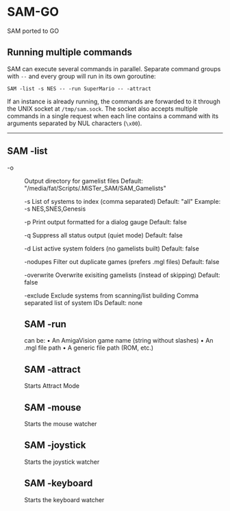 # SAM-GO
SAM ported to GO

## Running multiple commands

SAM can execute several commands in parallel. Separate command groups with
`--` and every group will run in its own goroutine:

```
SAM -list -s NES -- -run SuperMario -- -attract
```

If an instance is already running, the commands are forwarded to it through the
UNIX socket at `/tmp/sam.sock`. The socket also accepts multiple commands in a
single request when each line contains a command with its arguments separated by
NUL characters (`\x00`).

-----------
SAM -list <flags>
-----------

-o <dir>         Output directory for gamelist files
                 Default: "/media/fat/Scripts/.MiSTer_SAM/SAM_Gamelists"

-s <systems>     List of systems to index (comma separated)
                 Default: "all"
                 Example: -s NES,SNES,Genesis

-p               Print output formatted for a dialog gauge
                 Default: false

-q               Suppress all status output (quiet mode)
                 Default: false

-d               List active system folders (no gamelists built)
                 Default: false

-nodupes         Filter out duplicate games (prefers .mgl files)
                 Default: false
				 
-overwrite		 Overwrite exisiting gamelists (instead of skipping)
				 Default: false
				 
-exclude <sys>   Exclude systems from scanning/list building
                 Comma separated list of system IDs
                 Default: none

SAM -run <target>
-----------

  <target> can be:
    • An AmigaVision game name (string without slashes)
    • An .mgl file path
    • A generic file path (ROM, etc.)
	
	
SAM -attract
-----------
Starts Attract Mode

SAM -mouse
-----------
Starts the mouse watcher

SAM -joystick
-----------
Starts the joystick watcher

SAM -keyboard
-----------
Starts the keyboard watcher
